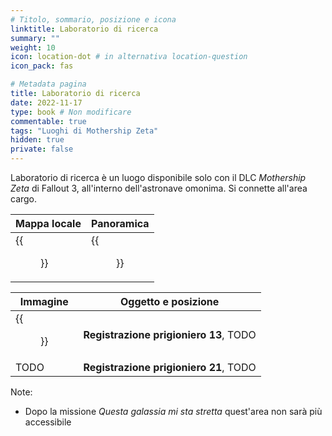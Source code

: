 ```yaml
---
# Titolo, sommario, posizione e icona
linktitle: Laboratorio di ricerca
summary: ""
weight: 10
icon: location-dot # in alternativa location-question
icon_pack: fas

# Metadata pagina
title: Laboratorio di ricerca
date: 2022-11-17
type: book # Non modificare
commentable: true
tags: "Luoghi di Mothership Zeta"
hidden: true
private: false 
---
```



Laboratorio di ricerca è un luogo disponibile solo con il DLC *Mothership Zeta* di Fallout 3, all'interno dell'astronave omonima. Si connette all'area cargo.

| Mappa locale | Panoramica |
| ------------ | ---------- |
|  {{<figure src="fo3/Research_Lab_map.webp">}}           |  {{<figure src="fo3/Fo3MZ_research_lab.webp">}}         |


| Immagine                                              | Oggetto e posizione                 |
| ----------------------------------------------------- | ----------------------------------- |
| {{<figure src="fo3/Alien_captive_recording_log_13_research_lab.webp">}}| **Registrazione prigioniero 13**, TODO  |
| TODO                                                  | **Registrazione prigioniero 21**,  TODO |



Note:
- Dopo la missione *Questa galassia mi sta stretta* quest'area non sarà più accessibile

